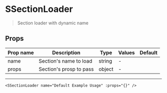# SSectionLoader

> Section loader with dynamic name

## Props

| Prop name | Description             | Type   | Values | Default |
| --------- | ----------------------- | ------ | ------ | ------- |
| name      | Section's name to load  | string | -      |         |
| props     | Section's prosp to pass | object | -      |         |

---

```vue live
<SSectionLoader name="Default Example Usage" :props="{}" />
```
